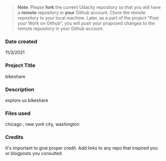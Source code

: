 >**Note**: Please **fork** the current Udacity repository so that you will have a **remote** repository in **your** Github account. Clone the remote repository to your local machine. Later, as a part of the project "Post your Work on Github", you will push your proposed changes to the remote repository in your Github account.

### Date created
11/3/2021

### Project Title
bikeshare

### Description
explore us bikeshare

### Files used
chicago , new york city, washington

### Credits
It's important to give proper credit. Add links to any repo that inspired you or blogposts you consulted.

